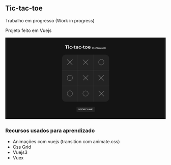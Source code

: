 ## Tic-tac-toe

Trabalho em progresso (Work in progress)

Projeto feito em Vuejs

![Screenshot do projeto](./Screenshot.png)

### Recursos usados para aprendizado

-  Animações com vuejs (transition com animate.css)
-  Css Grid
-  Vuejs3
-  Vuex
